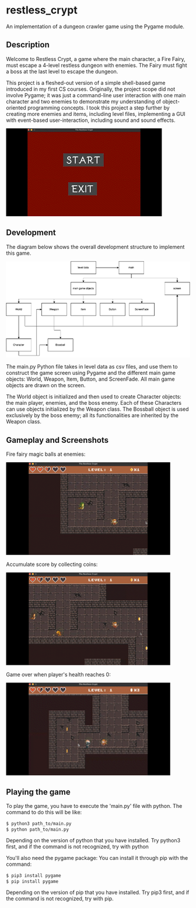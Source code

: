 # restless_crypt
An implementation of a dungeon crawler game using the Pygame module.

## Description
Welcome to Restless Crypt, a game where the main character, a Fire Fairy, must escape a 4-level restless dungeon with enemies. The Fairy must fight a boss at the last level to escape the dungeon.

This project is a fleshed-out version of a simple shell-based game introduced in my first CS courses. Originally, the project scope did not involve Pygame; it was just a command-line user interaction with one main character and two enemies to demonstrate my understanding of object-oriented programming concepts. I took this project a step further by creating more enemies and items, including level files, implementing a GUI with event-based user-interaction, including sound and sound effects. 

![Restless Crypt Game Overview](https://github.com/nelkalm/restless_crypt/blob/main/restless-crypt-gif/game-overview_AdobeExpress.gif)

## Development
The diagram below shows the overall development structure to implement this game.

![File and object structure for implementing Restless Crypt](https://github.com/nelkalm/restless_crypt/blob/main/restless-crypt-diagram.png?raw=true)

The main.py Python file takes in level data as csv files, and use them to construct the game screen using Pygame and the different main game objects: World, Weapon, Item, Button, and ScreenFade. All main game objects are drawn on the screen.

The World object is initialized and then used to create Character objects: the main player, enemies, and the boss enemy. Each of these Characters can use objects initialized by the Weapon class. The Bossball object is used exclusively by the boss enemy; all its functionalities are inherited by the Weapon class. 

## Gameplay and Screenshots

Fire fairy magic balls at enemies:

<img src="https://github.com/nelkalm/restless_crypt/blob/main/restless-crypt-gif/hitting-enemies_AdobeExpress.gif" width="450" />

Accumulate score by collecting coins:

<img src="https://github.com/nelkalm/restless_crypt/blob/main/restless-crypt-gif/accummulate-coins_AdobeExpress.gif" width="450" />

Game over when player's health reaches 0:

<img src="https://github.com/nelkalm/restless_crypt/blob/main/restless-crypt-gif/game-over_AdobeExpress.gif" width="450" />

## Playing the game
To play the game, you have to execute the 'main.py' file with python. The command to do this will be like:

    $ python3 path_to/main.py
    $ python path_to/main.py

Depending on the version of python that you have installed. Try python3 first, and if the command is not recognized, try with python

You'll also need the pygame package: You can install it through pip with the command:

    $ pip3 install pygame
    $ pip install pygame

Depending on the version of pip that you have installed. Try pip3 first, and if the command is not recognized, try with pip.

